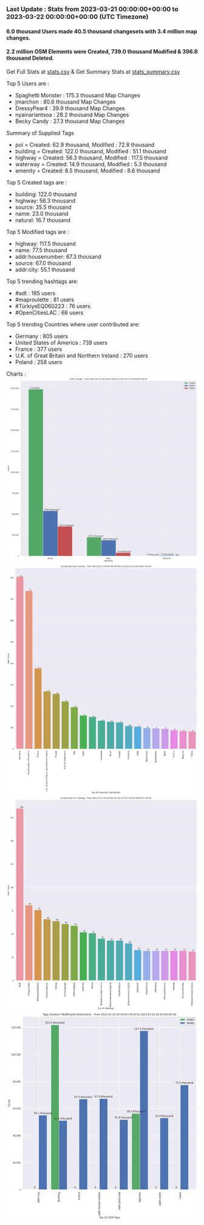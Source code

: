 ### Last Update : Stats from 2023-03-21 00:00:00+00:00 to 2023-03-22 00:00:00+00:00 (UTC Timezone)

#### 6.0 thousand Users made 40.5 thousand changesets with 3.4 million map changes.
#### 2.2 million OSM Elements were Created, 739.0 thousand Modified & 396.6 thousand Deleted.
Get Full Stats at [stats.csv](/stats/Global/Daily/stats.csv)
 & Get Summary Stats at [stats_summary.csv](/stats/Global/Daily/stats_summary.csv)

Top 5 Users are : 
- Spaghetti Monster : 175.3 thousand Map Changes
- jmarchon : 80.6 thousand Map Changes
- DressyPear4 : 39.9 thousand Map Changes
- nyainariantsoa : 28.2 thousand Map Changes
- Becky Candy : 27.3 thousand Map Changes

Summary of Supplied Tags
- poi = Created: 62.9 thousand, Modified : 72.8 thousand
- building = Created: 122.0 thousand, Modified : 51.1 thousand
- highway = Created: 56.3 thousand, Modified : 117.5 thousand
- waterway = Created: 14.9 thousand, Modified : 5.3 thousand
- amenity = Created: 8.5 thousand, Modified : 8.6 thousand


Top 5 Created tags are :
- building: 122.0 thousand
- highway: 56.3 thousand
- source: 35.5 thousand
- name: 23.0 thousand
- natural: 16.7 thousand


Top 5 Modified tags are :
- highway: 117.5 thousand
- name: 77.5 thousand
- addr:housenumber: 67.3 thousand
- source: 67.0 thousand
- addr:city: 55.1 thousand


Top 5 trending hashtags are:
- #adt : 185 users
- #maproulette : 81 users
- #TürkiyeEQ060223 : 76 users
- #OpenCitiesLAC : 66 users


Top 5 trending Countries where user contributed are:
- Germany : 805 users
- United States of America : 739 users
- France : 377 users
- U.K. of Great Britain and Northern Ireland : 270 users
- Poland : 258 users


 Charts : 
![Alt text](./stats_osm_changes.png) 
![Alt text](./stats_users_per_country.png) 
![Alt text](./stats_users_per_hashtag.png) 
![Alt text](./stats_tags.png) 
